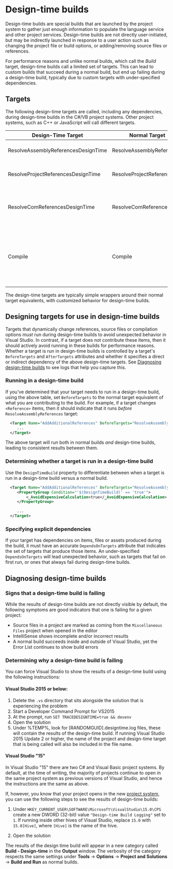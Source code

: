 # Design-time builds

Design-time builds are special builds that are launched by the project system to gather just enough information to populate the language service and other project services.  Design-time builds are not directly user-initiated, but may be indirectly launched in response to a user action such as changing the project file or build options, or adding/removing source files or references.   

For performance reasons and unlike normal builds, which call the _Build_ target, design-time builds call a limited set of targets. This can lead to custom builds that succeed during a normal build, but end up failing during a design-time build, typically due to custom targets with under-specified dependencies.

## Targets

The following design-time targets are called, including any dependencies, during design-time builds in the C#/VB project systems. Other project systems, such as C++ or JavaScript will call different targets. 

Design-Time Target                  | Normal Target                      | Description
------------------------------------|------------------------------------|------------------
ResolveAssemblyReferencesDesignTime | ResolveAssemblyReferences          | Resolves `<Reference>` items to their paths.
ResolveProjectReferencesDesignTime  | ResolveProjectReferences           | Resolves `<ProjectReference>` items to their output paths.
ResolveComReferencesDesignTime      | ResolveComReferences               | Resolves `<COMReference>` items to their primary interop assemblies (PIA) paths.
Compile                             | Compile                            | Passes command-line arguments, include `<Compile>` and `<Analyzer>` items to the compiler[normal builds] or language service [design-time builds].

The design-time targets are typically simple wrappers around their normal target equivalents, with customized behavior for design-time builds. 

## Designing targets for use in design-time builds

Targets that dynamically change references, source files or compilation options _must_ run during design-time builds to avoid unexpected behavior in Visual Studio. In contrast, if a target does not contribute these items, then it should actively avoid running in these builds for performance reasons. Whether a target is run in design-time builds is controlled by a target's `BeforeTargets` and `AfterTargets` attributes and whether it specifies a direct or indirect dependency of the above design-time targets. See [Diagnosing design-time builds](#diagnosing-design-time-builds) to see logs that help you capture this.

### Running in a design-time build

If you've determined that your target needs to run in a design-time build, using the above table, set `BeforeTargets` to the normal target equivalent of what you are contributing to the build. For example, if a target changes `<Reference>` items, then it should indicate that it runs _before_ `ResolveAssemblyReferences` target:

``` XML
  <Target Name="AddAdditionalReferences" BeforeTargets="ResolveAssemblyReference">
     ...
  </Target>
```
The above target will run both in normal builds _and_ design-time builds, leading to consistent results between them.

### Determining whether a target is run in a design-time build

Use the `DesignTimeBuild` property to differentiate between when a target is run in a design-time build versus a normal build.
``` XML
  <Target Name="AddAdditionalReferences" BeforeTargets="ResolveAssemblyReference">
     <PropertyGroup Condition="'$(DesignTimeBuild)' == 'true'">
         <_AvoidExpensiveCalculation>true</_AvoidExpensiveCalculation>
     </PropertyGroup>

     ...
  </Target>
```
 
### Specifying explicit dependencies

If your target has dependencies on items, files or assets produced during the build, it must have an accurate `DependsOnTargets` attribute that indicates the set of targets that produce those items. An under-specified `DependsOnTargets` will lead unexpected behavior, such as targets that fail on first run, or ones that always fail during design-time builds.

## Diagnosing design-time builds

### Signs that a design-time build is failing

While the results of design-time builds are not directly visible by default, the following symptoms are good indicators that one is failing for a given project:

- Source files in a project are marked as coming from the `Miscellaneous Files` project when opened in the editor
- IntelliSense shows incomplete and/or incorrect results
- A normal build succeeds inside and outside of Visual Studio, yet the Error List continues to show build errors

### Determining why a design-time build is failing

You can force Visual Studio to show the results of a design-time build using the following instructions:

#### Visual Studio 2015 or below:

1. Delete the `.vs` directory that sits alongside the solution that is experiencing the problem
2. Start a Developer Command Prompt for VS2015
3. At the prompt, run `SET TRACEDESIGNTIME=true && devenv`
4. Open the solution
5. Under %TEMP%, look for [RANDOMGUID].designtime.log files, these will contain the results of the design-time build. If running Visual Studio 2015 Update 2 or higher, the name of the project and design-time target that is being called will also be included in the file name.

#### Visual Studio "15"

In Visual Studio "15" there are two C# and Visual Basic project systems. By default, at the time of writing, the majority of projects continue to open in the same project system as previous versions of Visual Studio, and hence the instructions are the same as above.

If, however, you know that your project opens in the new [project system](http://github.com/dotnet/roslyn-project-system), you can use the following steps to see the results of design-time builds:

1. Under `HKEY_CURRENT_USER\SOFTWARE\Microsoft\VisualStudio\15.0\CPS`
create a new DWORD (32-bit) value `"Design-time Build Logging"` set to `1`. If running inside other hives of Visual Studio, replace `15.0` with `15.0[Hive]`, where `[Hive]` is the name of the hive.

2. Open the solution

The results of the design time build will appear in a new category called __Build - Design-time__ in the __Output__ window. The verbosity of the category respects the same settings under __Tools__ -> __Options__ -> __Project and Solutions__ -> __Build and Run__ as normal builds.
